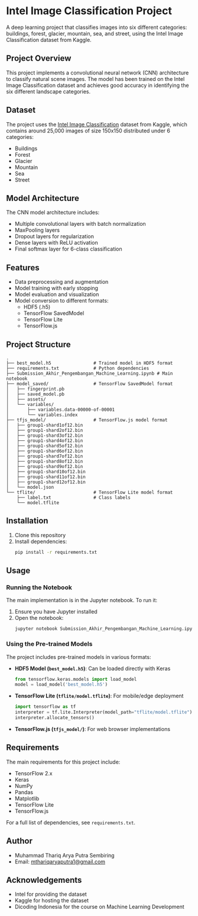 # Intel Image Classification Project

A deep learning project that classifies images into six different categories: buildings, forest, glacier, mountain, sea, and street, using the Intel Image Classification dataset from Kaggle.

## Project Overview

This project implements a convolutional neural network (CNN) architecture to classify natural scene images. The model has been trained on the Intel Image Classification dataset and achieves good accuracy in identifying the six different landscape categories.

## Dataset

The project uses the [Intel Image Classification](https://www.kaggle.com/datasets/puneet6060/intel-image-classification) dataset from Kaggle, which contains around 25,000 images of size 150x150 distributed under 6 categories:

- Buildings
- Forest
- Glacier
- Mountain
- Sea
- Street

## Model Architecture

The CNN model architecture includes:

- Multiple convolutional layers with batch normalization
- MaxPooling layers
- Dropout layers for regularization
- Dense layers with ReLU activation
- Final softmax layer for 6-class classification

## Features

- Data preprocessing and augmentation
- Model training with early stopping
- Model evaluation and visualization
- Model conversion to different formats:
  - HDF5 (.h5)
  - TensorFlow SavedModel
  - TensorFlow Lite
  - TensorFlow.js

## Project Structure

```
.
├── best_model.h5                # Trained model in HDF5 format
├── requirements.txt             # Python dependencies
├── Submission_Akhir_Pengembangan_Machine_Learning.ipynb # Main notebook
├── model_saved/                 # TensorFlow SavedModel format
│   ├── fingerprint.pb
│   ├── saved_model.pb
│   ├── assets/
│   └── variables/
│       ├── variables.data-00000-of-00001
│       └── variables.index
├── tfjs_model/                  # TensorFlow.js model format
│   ├── group1-shard1of12.bin
│   ├── group1-shard2of12.bin
│   ├── group1-shard3of12.bin
│   ├── group1-shard4of12.bin
│   ├── group1-shard5of12.bin
│   ├── group1-shard6of12.bin
│   ├── group1-shard7of12.bin
│   ├── group1-shard8of12.bin
│   ├── group1-shard9of12.bin
│   ├── group1-shard10of12.bin
│   ├── group1-shard11of12.bin
│   ├── group1-shard12of12.bin
│   └── model.json
└── tflite/                      # TensorFlow Lite model format
    ├── label.txt                # Class labels
    └── model.tflite
```

## Installation

1. Clone this repository
2. Install dependencies:
   ```bash
   pip install -r requirements.txt
   ```

## Usage

### Running the Notebook

The main implementation is in the Jupyter notebook. To run it:

1. Ensure you have Jupyter installed
2. Open the notebook:
   ```bash
   jupyter notebook Submission_Akhir_Pengembangan_Machine_Learning.ipynb
   ```

### Using the Pre-trained Models

The project includes pre-trained models in various formats:

- **HDF5 Model (`best_model.h5`)**: Can be loaded directly with Keras

  ```python
  from tensorflow.keras.models import load_model
  model = load_model('best_model.h5')
  ```

- **TensorFlow Lite (`tflite/model.tflite`)**: For mobile/edge deployment

  ```python
  import tensorflow as tf
  interpreter = tf.lite.Interpreter(model_path="tflite/model.tflite")
  interpreter.allocate_tensors()
  ```

- **TensorFlow.js (`tfjs_model/`)**: For web browser implementations

## Requirements

The main requirements for this project include:

- TensorFlow 2.x
- Keras
- NumPy
- Pandas
- Matplotlib
- TensorFlow Lite
- TensorFlow.js

For a full list of dependencies, see `requirements.txt`.

## Author

- Muhammad Thariq Arya Putra Sembiring
- Email: mthariqaryaputra1@gmail.com

## Acknowledgements

- Intel for providing the dataset
- Kaggle for hosting the dataset
- Dicoding Indonesia for the course on Machine Learning Development
